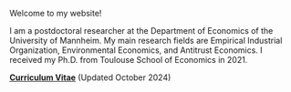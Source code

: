 Welcome to my website!

I am a postdoctoral researcher at the Department of Economics of the University of Mannheim. My main research fields are Empirical Industrial Organization, Environmental Economics, and Antitrust Economics. I received my Ph.D. from Toulouse School of Economics in 2021.

__[Curriculum Vitae](/pdf/cv.pdf)__ (Updated October 2024)

